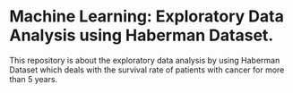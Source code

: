 # Machine Learning: Exploratory Data Analysis using Haberman Dataset.
This repository is about the exploratory data analysis by using Haberman Dataset which deals with the survival rate of patients with cancer for more than 5 years.
